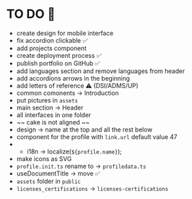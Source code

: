 # TO DO 📌

* create design for mobile interface
* fix accordion clickable ✅
* add projects component
* create deployment process ✅
* publish portfolio on GitHub ✅
* add languages section and remove languages from header
* add accordions arrows in the beginning
* add letters of reference ⚠️ (DSI/ADMS/UP)
* common comonents -> Introduction
* put pictures in `assets`
* main section -> Header
* all interfaces in one folder
* ~~ cake is not aligned ~~
* design -> name at the top and all the rest below
* component for the profile with `link.url` default value 47
* * i18n -> localize(`${profile.name}`);
* make icons as SVG
* `profile.init.ts` rename to -> `profiledata.ts`
* useDocumentTitle -> move ✅
* `assets` folder in `public`
* `licenses_certifications` -> `licenses-certifications`
